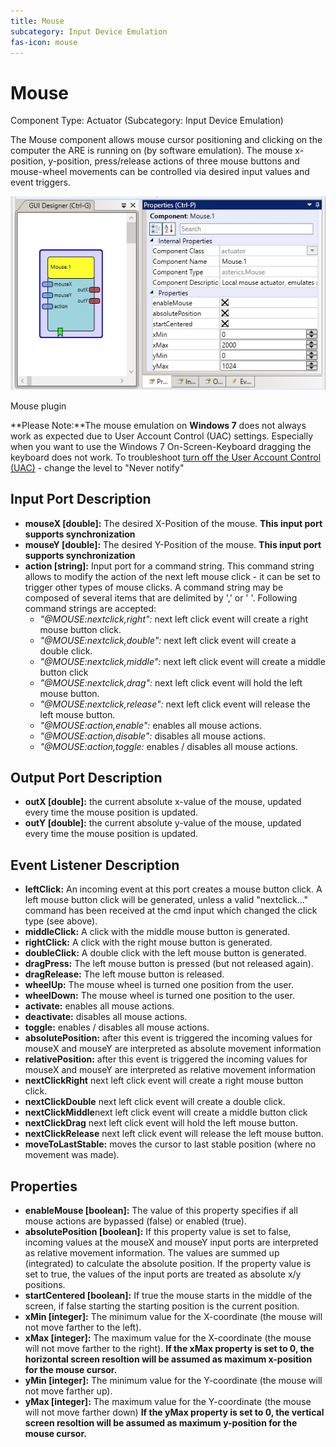 ```yaml
---
title: Mouse
subcategory: Input Device Emulation
fas-icon: mouse
---
```


# Mouse

Component Type: Actuator (Subcategory: Input Device Emulation)

The Mouse component allows mouse cursor positioning and clicking on the computer the ARE is running on (by software emulation). The mouse x-position, y-position, press/release actions of three mouse buttons and mouse-wheel movements can be controlled via desired input values and event triggers.

![Screenshot: Mouse plugin](./img/mouse.jpg "Screenshot: Mouse plugin")

Mouse plugin

**Please Note:**The mouse emulation on **Windows 7** does not always work as expected due to User Account Control (UAC) settings. Especially when you want to use the Windows 7 On-Screen-Keyboard dragging the keyboard does not work. To troubleshoot [turn off the User Account Control (UAC)][1] - change the level to "Never notify"

## Input Port Description

- **mouseX \[double\]:** The desired X-Position of the mouse. **This input port supports synchronization**
- **mouseY \[double\]:** The desired Y-Position of the mouse. **This input port supports synchronization**
- **action \[string\]:** Input port for a command string. This command string allows to modify the action of the next left mouse click - it can be set to trigger other types of mouse clicks. A command string may be composed of several items that are delimited by ',' or ' '. Following command strings are accepted:
  - _"@MOUSE:nextclick,right":_ next left click event will create a right mouse button click.
  - _"@MOUSE:nextclick,double":_ next left click event will create a double click.
  - _"@MOUSE:nextclick,middle":_ next left click event will create a middle button click
  - _"@MOUSE:nextclick,drag":_ next left click event will hold the left mouse button.
  - _"@MOUSE:nextclick,release":_ next left click event will release the left mouse button.
  - _"@MOUSE:action,enable":_ enables all mouse actions.
  - _"@MOUSE:action,disable":_ disables all mouse actions.
  - _"@MOUSE:action,toggle:_ enables / disables all mouse actions.

## Output Port Description

- **outX \[double\]:** the current absolute x-value of the mouse, updated every time the mouse position is updated.
- **outY \[double\]:** the current absolute y-value of the mouse, updated every time the mouse position is updated.

## Event Listener Description

- **leftClick:** An incoming event at this port creates a mouse button click. A left mouse button click will be generated, unless a valid "nextclick..." command has been received at the cmd input which changed the click type (see above).
- **middleClick:** A click with the middle mouse button is generated.
- **rightClick:** A click with the right mouse button is generated.
- **doubleClick:** A double click with the left mouse button is generated.
- **dragPress:** The left mouse button is pressed (but not released again).
- **dragRelease:** The left mouse button is released.
- **wheelUp:** The mouse wheel is turned one position from the user.
- **wheelDown:** The mouse wheel is turned one position to the user.
- **activate:** enables all mouse actions.
- **deactivate:** disables all mouse actions.
- **toggle:** enables / disables all mouse actions.
- **absolutePosition:** after this event is triggered the incoming values for mouseX and mouseY are interpreted as absolute movement information
- **relativePosition:** after this event is triggered the incoming values for mouseX and mouseY are interpreted as relative movement information
- **nextClickRight** next left click event will create a right mouse button click.
- **nextClickDouble** next left click event will create a double click.
- **nextClickMiddle**next left click event will create a middle button click
- **nextClickDrag** next left click event will hold the left mouse button.
- **nextClickRelease** next left click event will release the left mouse button.
- **moveToLastStable:** moves the cursor to last stable position (where no movement was made).

## Properties

- **enableMouse \[boolean\]:** The value of this property specifies if all mouse actions are bypassed (false) or enabled (true).
- **absolutePosition \[boolean\]:** If this property value is set to false, incoming values at the mouseX and mouseY input ports are interpreted as relative movement information. The values are summed up (integrated) to calculate the absolute position. If the property value is set to true, the values of the input ports are treated as absolute x/y positions.
- **startCentered \[boolean\]:** If true the mouse starts in the middle of the screen, if false starting the starting position is the current position.
- **xMin \[integer\]:** The minimum value for the X-coordinate (the mouse will not move farther to the left).
- **xMax \[integer\]:** The maximum value for the X-coordinate (the mouse will not move farther to the right). **If the xMax property is set to 0, the horizontal screen resoltion will be assumed as maximum x-position for the mouse cursor.**
- **yMin \[integer\]:** The minimum value for the Y-coordinate (the mouse will not move farther up).
- **yMax \[integer\]:** The maximum value for the Y-coordinate (the mouse will not move farther down) **If the yMax property is set to 0, the vertical screen resoltion will be assumed as maximum y-position for the mouse cursor.**

[1]: http://windows.microsoft.com/en-au/windows/turn-user-account-control-on-off#1TC=windows-7
